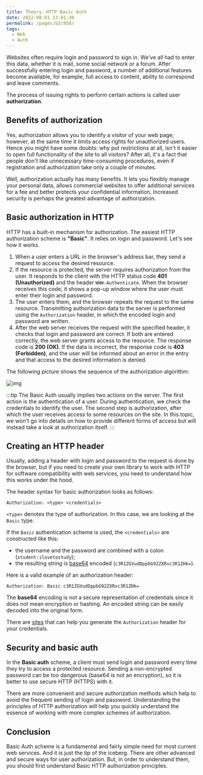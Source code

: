 ```yaml
---
title: Theory：HTTP Basic Auth
date: 2022-08-01 13:01:30
permalink: /pages/b2c958/
tags:
  - Web
  - Auth
---
```

Websites often require login and password to sign in. We've all had to enter this data, whether it is mail, some social network or a forum. After successfully entering login and password, a number of additional features become available, for example, full access to content, ability to correspond and leave comments.

The process of issuing rights to perform certain actions is called user **authorization**.

## Benefits of authorization

Yes, authorization allows you to identify a visitor of your web page; however, at the same time it limits access rights for unauthorized users. Hence you might have some doubts: why put restrictions at all, isn't it easier to open full functionality of the site to all visitors? After all, it's a fact that people don't like unnecessary time-consuming procedures, even if registration and authorization take only a couple of minutes.

Well, authorization actually has many benefits. It lets you flexibly manage your personal data, allows commercial websites to offer additional services for a fee and better protects your confidential information. Increased security is perhaps the greatest advantage of authorization.

## Basic authorization in HTTP

HTTP has a built-in mechanism for authorization. The easiest HTTP authorization scheme is **"Basic"**. It relies on login and password. Let's see how it works.

1. When a user enters a URL in the browser's address bar, they send a request to access the desired resource.
2. If the resource is protected, the server requires authorization from the user. It responds to the client with the HTTP status code **401 (Unauthorized)** and the header `WWW-Authenticate`. When the browser receives this code, it shows a pop-up window where the user must enter their login and password.
3. The user enters them, and the browser repeats the request to the same resource. Transmitting authorization data to the server is performed using the `Authorization` header, in which the encoded login and password are written.
4. After the web server receives the request with the specified header, it checks that login and password are correct. If both are entered correctly, the web server grants access to the resource. The response code is **200 (OK)**. If the data is incorrect, the response code is **403 (Forbidden)**, and the user will be informed about an error in the entry and that access to the desired information is denied.

The following picture shows the sequence of the authorization algorithm:

![img](https://ucarecdn.com/53e2bc28-96c6-4eea-ab74-cf93198a98e2/)


:::tip
The Basic Auth usually implies two actions on the server. The first action is the authentication of a user. During authentication, we check the credentials to identify the user. The second step is authorization, after which the user receives access to some resources on the site. In this topic, we won't go into details on how to provide different forms of access but will instead take a look at authorization itself.
:::


## Creating an HTTP header

Usually, adding a header with login and password to the request is done by the browser, but if you need to create your own library to work with HTTP for software compatibility with web services, you need to understand how this works under the hood.

The header syntax for basic authorization looks as follows:

```
Authorization: <type> <credentials>
```

`<type>` denotes the type of authorization. In this case, we are looking at the `Basic` type.

If the `Basic` authentication scheme is used, the `<credentials>` are constructed like this:

- the username and the password are combined with a colon (`student:ilovetostudy`);
- the resulting string is [base64](https://developer.mozilla.org/en-US/docs/Web/API/WindowBase64/Base64_encoding_and_decoding) encoded (`c3R1ZGVudDppbG92ZXRvc3R1ZHk=`).

Here is a valid example of an authorization header:

```
Authorization: Basic c3R1ZGVudDppbG92ZXRvc3R1ZHk=
```



The **base64** encoding is not a secure representation of credentials since it does not mean encryption or hashing. An encoded string can be easily decoded into the original form.



There are [sites](https://www.blitter.se/utils/basic-authentication-header-generator/) that can help you generate the `Authorization` header for your credentials.

## Security and basic auth

In the **Basic auth** scheme, a client must send login and password every time they try to access a protected resource. Sending a non-encrypted password can be too dangerous (base64 is not an encryption), so it is better to use secure HTTP (HTTPS) with it.

There are more convenient and secure authorization methods which help to avoid the frequent sending of login and password. Understanding the principles of HTTP authorization will help you quickly understand the essence of working with more complex schemes of authorization.

## Conclusion

Basic Auth scheme is a fundamental and fairly simple need for most current web services. And it is just the tip of the iceberg. There are other advanced and secure ways for user authorization. But, in order to understand them, you should first understand Basic HTTP authorization principles.